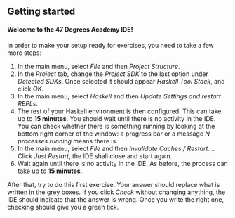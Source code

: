 ## Getting started

#### Welcome to the 47 Degrees Academy IDE! 

In order to make your setup ready for exercises, you need
to take a few more steps:

1. In the main menu, select _File_ and then _Project Structure_.
2. In the _Project_ tab, change the _Project SDK_ to the last option under _Detected SDKs_. Once selected it should appear _Haskell Tool Stack_, and click _OK_.
3. In the main menu, select _Haskell_ and then _Update Settings and restart REPLs_.
4. The rest of your Haskell environment is then configured.
This can take up to **15 minutes**.
You should wait until there is no activity in the IDE.
You can check whether there is something running by looking
at the bottom right corner of the window: a progress bar
or a message _N processes running_ means there is.
5. In the main menu, select _File_ and then _Invalidate Caches / Restart..._.
Click _Just Restart_, the IDE shall close and start again.
6. Wait again until there is no activity in the IDE.
As before, the process can take up to **15 minutes**.

After that, try to do this first exercise. Your answer should
replace what is written in the grey boxes. If you click _Check_
without changing anything, the IDE should indicate that the answer
is wrong. Once you write the right one, checking should give you
a green tick.